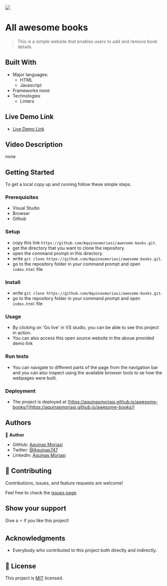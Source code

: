 ![](https://img.shields.io/badge/Microverse-blueviolet)

# All awesome books
> This is a simple website that enables users to add and remove book details.


## Built With

- Major languages:
  - HTML
  - Javascript
- Frameworks
   none
- Technologies
  - Linters

## Live Demo Link

- [Live Demo Link](https://aquinasmoriasi.github.io/awesome-books/)

## Video Description 
none

## Getting Started

To get a local copy up and running follow these simple steps.

### Prerequisites
- Visual Studio
- Browser
- Github

### Setup
- copy this link `https://github.com/Aquinasmoriasi/awesome-books.git`.
- get the directory that you want to clone the repository.
- open the command prompt in this directory.
- write `git clone https://github.com/Aquinasmoriasi/awesome-books.git`.
- go to the repository folder in your command prompt and open `index.html` file
### Install
- write `git clone https://github.com/Aquinasmoriasi/awesome-books.git`.
- go to the repository folder in your command prompt and open `index.html` file
### Usage
- By clicking on 'Go live' in VS studio, you can be able to see this project in action.
- You can also access this open source website in the aboue provided demo link
### Run tests
- You can navigate to different parts of the page from the navigation bar and you can also inspect using the available browser tools to se how the webpages were built.
### Deployment
- The project is deployed at [https://aquinasmoriasi.github.io/awesome-books/](https://aquinasmoriasi.github.io/awesome-books/)

## Authors

👤 **Author**

- GitHub: [Aquinas Moriasi](https://github.com/Aquinasmoriasi)
- Twitter: [@Aquinas747](twitter.com/aquinas747)
- LinkedIn: [Aquinas Moriasi](https://linkedin.com/in/linkedinhandle)

## 🤝 Contributing

Contributions, issues, and feature requests are welcome!

Feel free to check the [issues page](https://github.com/Aquinasmoriasi/awesome-books/issues).

## Show your support

Give a ⭐️ if you like this project!

## Acknowledgments
- Everybody who contributed to this project both directly and indirectly.

## 📝 License

This project is [MIT](./LICENSE) licensed.
